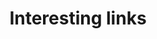 ---
title: "Interesting links"  # Add a page title.
slug: "interesting-links"
summary: "Interesting links"  # Add a page description.
type: "widget_page"  # Page type is a Widget Page
---